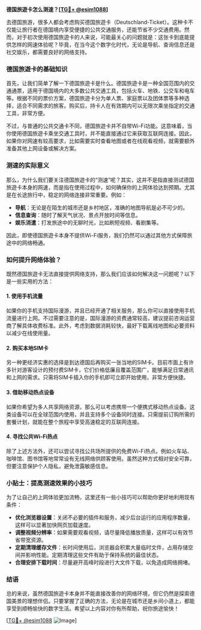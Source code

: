 **德国旅遊卡怎么测速？[[TG💪+ @esim1088](https://t.me/s/esim1088)]**

去德国旅游，很多人都会考虑购买德国旅遊卡（Deutschland-Ticket）。这种卡不仅能让旅行者在德国境内享受便捷的公共交通服务，还能节省不少交通费用。然而，对于初次使用德国旅遊卡的人来说，可能最关心的问题就是：这张卡到底能提供怎样的网速体验呢？毕竟，在当今这个数字化时代，无论是导航、查询信息还是社交娱乐，都需要良好的网络支持。

### 德国旅遊卡的基础知识

首先，让我们简单了解一下德国旅遊卡是什么。德国旅遊卡是一种全国范围内的交通通票，适用于德国境内的大多数公共交通工具，包括火车、地铁、公交车和电车等。根据不同的票价方案，德国旅遊卡分为单人票、家庭票以及团体票等多种选择，适合不同需求的旅客。购买后，持卡人在有效期内可以无限次乘坐指定的交通工具，非常方便。

不过，与普通的公共交通卡不同，德国旅遊卡并不自带Wi-Fi功能。这意味着，当你使用德国旅遊卡乘坐交通工具时，并不能直接通过它来获取互联网连接。因此，如果你对网速有较高要求，比如需要实时查看地图或者在线观看视频，就需要额外准备其他上网设备或解决方案。

### 测速的实际意义

那么，为什么我们要关注德国旅遊卡的“测速”呢？其实，这并不是指直接测试德国旅遊卡本身的网速，而是指在使用过程中，如何确保你的上网体验达到预期。尤其是在长途旅行中，稳定的网络连接非常重要。例如：

- **导航**：无论是在陌生的城市还是乡村地区，准确的地图导航是必不可少的。
- **信息查询**：随时了解天气状况、景点开放时间等信息。
- **娱乐消遣**：打发旅途中的无聊时光，比如刷短视频、看剧集等。

因此，即使德国旅遊卡本身不提供Wi-Fi服务，我们仍然可以通过其他方式保障旅途中的网络畅通。

### 如何提升网络体验？

既然德国旅遊卡无法直接提供网络支持，那么我们应该如何解决这一问题呢？以下是一些实用的方法：

#### 1. 使用手机流量
如果你的手机支持国际漫游，并且已经开通了相关服务，那么你可以直接使用手机流量进行上网。不过需要注意的是，国际漫游的资费通常较高，建议提前咨询运营商了解具体收费标准。此外，考虑到数据消耗较快，最好下载离线地图和必要资料以减少在线使用量。

#### 2. 购买本地SIM卡
另一种更经济实惠的选择是到达德国后再购买一张当地的SIM卡。目前市面上有许多针对游客设计的预付费SIM卡，它们价格低廉且覆盖范围广，能够满足日常通讯和上网的需求。只需将SIM卡插入你的手机即可立即开始使用，非常方便快捷。

#### 3. 借助移动热点设备
如果你希望为多人共享网络资源，那么可以考虑携带一个便携式移动热点设备。这类设备可以在全球范围内使用，并且支持多个设备同时连接。只需提前订购所需的套餐计划，就能在整个旅程中享受高速稳定的互联网连接。

#### 4. 寻找公共Wi-Fi热点
除了上述方法外，还可以尝试寻找公共场所提供的免费Wi-Fi热点。例如火车站、咖啡馆、图书馆等地常常设有无线网络供顾客使用。虽然这种方式相对安全可靠，但要注意保护个人隐私，避免泄露敏感信息。

### 小贴士：提高测速效果的小技巧

为了让自己的上网体验更加流畅，这里还有一些小技巧可以帮助你更好地利用现有条件：

- **优化浏览器设置**：关闭不必要的插件和服务，减少后台运行的应用程序数量，这样可以显著加快网页加载速度。
- **调整视频分辨率**：如果需要观看视频，请尽量降低播放质量，这样可以有效节省带宽资源。
- **定期清理缓存文件**：长时间使用后，浏览器会积累大量临时文件，占用存储空间并影响性能。定期清理这些文件有助于保持系统的最佳状态。
- **合理安排下载时间**：尽量避开高峰时段进行大文件下载，以免造成网络拥堵。

### 结语

总的来说，虽然德国旅遊卡本身并不能直接改善你的网络环境，但它仍然是探索德国美景的理想伴侣。只要掌握了正确的方法，无论是在城市还是乡间小道上，都能享受到顺畅愉快的数字生活。希望以上内容对你有所帮助，祝你旅途愉快！

[[TG💪+ @esim1088](https://t.me/s/esim1088) ![Image](https://i.postimg.cc/4NQfJmqS/Snipaste-2025-05-13-00-14-12.png)]